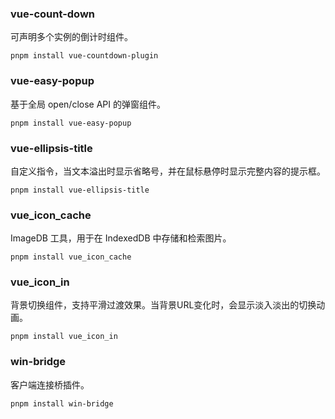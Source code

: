 
### vue-count-down
可声明多个实例的倒计时组件。

```shell
pnpm install vue-countdown-plugin
```

### vue-easy-popup
基于全局 open/close API 的弹窗组件。

```shell
pnpm install vue-easy-popup
```

### vue-ellipsis-title
自定义指令，当文本溢出时显示省略号，并在鼠标悬停时显示完整内容的提示框。

```shell
pnpm install vue-ellipsis-title
```

### vue_icon_cache
ImageDB 工具，用于在 IndexedDB 中存储和检索图片。

```shell
pnpm install vue_icon_cache
```

### vue_icon_in
背景切换组件，支持平滑过渡效果。当背景URL变化时，会显示淡入淡出的切换动画。

```shell
pnpm install vue_icon_in
```

### win-bridge
客户端连接桥插件。

```shell
pnpm install win-bridge
```




